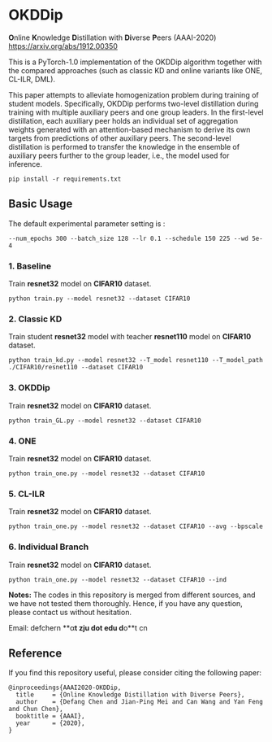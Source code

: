 # OKDDip
**O**nline **K**nowledge **D**istillation with **Di**verse **P**eers (AAAI-2020) https://arxiv.org/abs/1912.00350

This is a PyTorch-1.0 implementation of the OKDDip algorithm together with the compared approaches (such as classic KD and online variants like ONE, CL-ILR, DML). 

This paper attempts to alleviate homogenization problem during training of student models. Specifically, OKDDip performs two-level distillation during training with multiple auxiliary peers and one group leaders. In the first-level distillation, each auxiliary peer holds an individual set of aggregation weights generated with an attention-based mechanism to derive its own targets from predictions of other auxiliary peers. The second-level distillation is performed to transfer the knowledge in the ensemble of auxiliary peers further to the group leader, i.e., the model used for inference.

```
pip install -r requirements.txt
```

## Basic Usage

The default experimental parameter setting is : 

```
--num_epochs 300 --batch_size 128 --lr 0.1 --schedule 150 225 --wd 5e-4 
```

### 1. Baseline 

Train **resnet32** model on **CIFAR10** dataset.

```
python train.py --model resnet32 --dataset CIFAR10 
```
### 2. Classic KD 

Train student **resnet32** model with teacher **resnet110** model on **CIFAR10** dataset.

```
python train_kd.py --model resnet32 --T_model resnet110 --T_model_path ./CIFAR10/resnet110 --dataset CIFAR10
```

### 3. OKDDip 

Train **resnet32** model on **CIFAR10** dataset.

```
python train_GL.py --model resnet32 --dataset CIFAR10
```

### 4. ONE

Train **resnet32** model on **CIFAR10** dataset.

```
python train_one.py --model resnet32 --dataset CIFAR10
```

### 5. CL-ILR

Train **resnet32** model on **CIFAR10** dataset.

```
python train_one.py --model resnet32 --dataset CIFAR10 --avg --bpscale
```

### 6. Individual Branch

Train **resnet32** model on **CIFAR10** dataset.

```
python train_one.py --model resnet32 --dataset CIFAR10 --ind
```



**Notes:** The codes in this repository is merged from different sources, and we have not tested them thoroughly. Hence, if you have any question, please contact us without hesitation.

Email: defchern **&alpha;**t zju dot edu d**&omicron;**t cn



## Reference
If you find this repository useful, please consider citing the following paper:
```
@inproceedings{AAAI2020-OKDDip,
  title     = {Online Knowledge Distillation with Diverse Peers},
  author    = {Defang Chen and Jian-Ping Mei and Can Wang and Yan Feng and Chun Chen},
  booktitle = {AAAI},           
  year      = {2020},
}
```